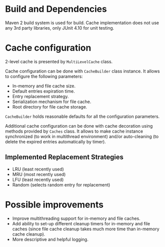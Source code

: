 Build and Dependencies
======================

Maven 2 build system is used for build. Cache implementation does not
use any 3rd party libraries, only JUnit 4.10 for unit testing.

Cache configuration
===================

2-level cache is presented by `MultiLevelCache` class.

Cache configuration can be done with `CacheBuilder` class instance. It
allows to configure the following parameters:

* In-memory and file cache size.
* Default entries expiration time.
* Entry replacement strategy.
* Serialization mechanism for file cache.
* Root directory for file cache storage.

`CacheBuilder` holds reasonable defaults for all the configuration
parameters.

Additional cache configuration can be done with cache decoration using
methods provided by `Caches` class. It allows to make cache instance
synchronized (to work in multithread environment) and/or auto-cleaning
(to delete the expired entries automatically by timer).

Implemented Replacement Strategies
----------------------------------

* LRU (least recently used)
* MRU (most recently used)
* LFU (least recently used)
* Random (selects random entry for replacement)

Possible improvements
=====================

* Improve multithreading support for in-memory and file caches.
* Add ability to set-up different cleanup timers for in-memory and
  file caches (since file cache cleanup takes much more time than
  in-memory cache cleanup).
* More descriptive and helpful logging.
